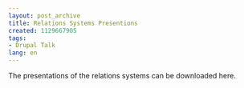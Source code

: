 ```yaml
---
layout: post_archive
title: Relations Systems Presentions
created: 1129667905
tags:
- Drupal Talk
lang: en
---
```

The presentations of the relations systems can be downloaded here.
